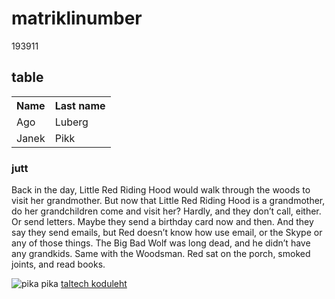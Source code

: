 <html>
<body>

<h1>matriklinumber</h1>
<p>193911</p>


<h2>table</h2>

<table style="width:80%">
  <tr>
    <th>Name</th>
    <th>Last name</th> 
  </tr>
  <tr>
    <td>Ago</td>
    <td>Luberg</td>
  </tr>
  <tr>
    <td>Janek</td>
    <td>Pikk</td>
  </tr>
</table>
<h3>jutt</h3>
<p>Back in the day, Little Red Riding Hood would walk through the woods to visit her grandmother.
But now that Little Red Riding Hood is a grandmother, do her grandchildren come and visit her?
Hardly, and they don’t call, either. Or send letters.
Maybe they send a birthday card now and then. And they say they send emails, but Red doesn’t know how use email, or the Skype or any of those things.
The Big Bad Wolf was long dead, and he didn’t have any grandkids.
Same with the Woodsman.
Red sat on the porch, smoked joints, and read books.</p>
<img src="https://leonardo.osnova.io/a52f9fb4-c017-dc22-c280-22beed1c756a/-/scale_crop/600x437/center/-/format/webp/" alt="pika pika">
<a href="https://www.ttu.ee/"> taltech koduleht </a>
</body>
</html>
